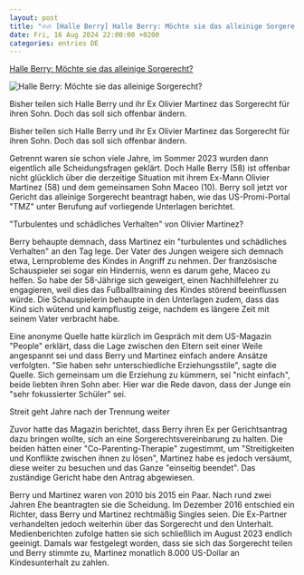 ```yaml
---
layout: post
title: "🔥🔥 [Halle Berry] Halle Berry: Möchte sie das alleinige Sorgerecht?"
date: Fri, 16 Aug 2024 22:00:00 +0200
categories: entries DE
---
```

[Halle Berry: Möchte sie das alleinige Sorgerecht?](https://www.stern.de/lifestyle/leute/halle-berry--moechte-sie-das-alleinige-sorgerecht--34988246.html)

![Halle Berry: Möchte sie das alleinige Sorgerecht?](https://image.stern.de/34988250/t/Zr/v1/w1440/r1.7778/-/17--moechte-sie-das-alleinige-sorgerecht----16-9---spoton-article-1073176.jpg)

Bisher teilen sich Halle Berry und ihr Ex Olivier Martinez das Sorgerecht für ihren Sohn. Doch das soll sich offenbar ändern.

Bisher teilen sich Halle Berry und ihr Ex Olivier Martinez das Sorgerecht für ihren Sohn. Doch das soll sich offenbar ändern.

Getrennt waren sie schon viele Jahre, im Sommer 2023 wurden dann eigentlich alle Scheidungsfragen geklärt. Doch Halle Berry (58) ist offenbar nicht glücklich über die derzeitige Situation mit ihrem Ex-Mann Olivier Martinez (58) und dem gemeinsamen Sohn Maceo (10). Berry soll jetzt vor Gericht das alleinige Sorgerecht beantragt haben, wie das US-Promi-Portal "TMZ" unter Berufung auf vorliegende Unterlagen berichtet.

"Turbulentes und schädliches Verhalten" von Olivier Martinez?

Berry behaupte demnach, dass Martinez ein "turbulentes und schädliches Verhalten" an den Tag lege. Der Vater des Jungen weigere sich demnach etwa, Lernprobleme des Kindes in Angriff zu nehmen. Der französische Schauspieler sei sogar ein Hindernis, wenn es darum gehe, Maceo zu helfen. So habe der 58-Jährige sich geweigert, einen Nachhilfelehrer zu engagieren, weil dies das Fußballtraining des Kindes störend beeinflussen würde. Die Schauspielerin behaupte in den Unterlagen zudem, dass das Kind sich wütend und kampflustig zeige, nachdem es längere Zeit mit seinem Vater verbracht habe.

Eine anonyme Quelle hatte kürzlich im Gespräch mit dem US-Magazin "People" erklärt, dass die Lage zwischen den Eltern seit einer Weile angespannt sei und dass Berry und Martinez einfach andere Ansätze verfolgten. "Sie haben sehr unterschiedliche Erziehungsstile", sagte die Quelle. Sich gemeinsam um die Erziehung zu kümmern, sei "nicht einfach", beide liebten ihren Sohn aber. Hier war die Rede davon, dass der Junge ein "sehr fokussierter Schüler" sei.

Streit geht Jahre nach der Trennung weiter

Zuvor hatte das Magazin berichtet, dass Berry ihren Ex per Gerichtsantrag dazu bringen wollte, sich an eine Sorgerechtsvereinbarung zu halten. Die beiden hätten einer "Co-Parenting-Therapie" zugestimmt, um "Streitigkeiten und Konflikte zwischen ihnen zu lösen", Martinez habe es jedoch versäumt, diese weiter zu besuchen und das Ganze "einseitig beendet". Das zuständige Gericht habe den Antrag abgewiesen.

Berry und Martinez waren von 2010 bis 2015 ein Paar. Nach rund zwei Jahren Ehe beantragten sie die Scheidung. Im Dezember 2016 entschied ein Richter, dass Berry und Martinez rechtmäßig Singles seien. Die Ex-Partner verhandelten jedoch weiterhin über das Sorgerecht und den Unterhalt. Medienberichten zufolge hatten sie sich schließlich im August 2023 endlich geeinigt. Damals war festgelegt worden, dass sie sich das Sorgerecht teilen und Berry stimmte zu, Martinez monatlich 8.000 US-Dollar an Kindesunterhalt zu zahlen.

